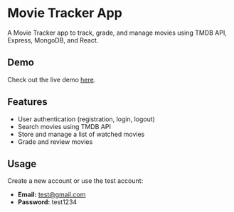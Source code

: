 # Movie Tracker App

A Movie Tracker app to track, grade, and manage movies using TMDB API, Express, MongoDB, and React.

## Demo

Check out the live demo [here](https://movie-tracker-app.onrender.com/).

## Features

- User authentication (registration, login, logout)
- Search movies using TMDB API
- Store and manage a list of watched movies
- Grade and review movies

## Usage

Create a new account or use the test account:

- **Email:** test@gmail.com
- **Password:** test1234
